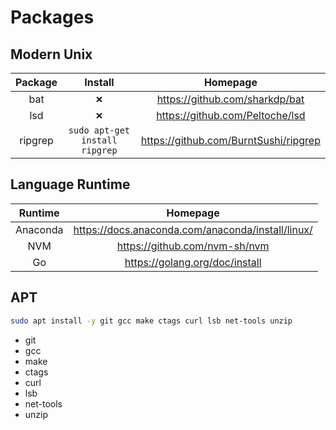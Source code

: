 Packages
========

Modern Unix
-----------
| Package | Install | Homepage |
|:-------:|:-------:|:--------:|
| bat | `❌` | https://github.com/sharkdp/bat |
| lsd | `❌` | https://github.com/Peltoche/lsd |
| ripgrep | `sudo apt-get install ripgrep` | https://github.com/BurntSushi/ripgrep |

Language Runtime
----------------
| Runtime | Homepage |
|:-------:|:--------:|
| Anaconda | https://docs.anaconda.com/anaconda/install/linux/ |
| NVM | https://github.com/nvm-sh/nvm |
| Go | https://golang.org/doc/install |

APT
---
```sh
sudo apt install -y git gcc make ctags curl lsb net-tools unzip
```
- git
- gcc
- make
- ctags
- curl
- lsb
- net-tools
- unzip
